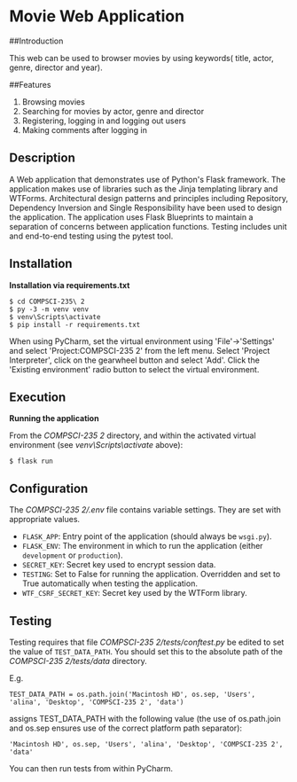 # Movie Web Application
##Introduction

This web can be used to browser movies by using keywords( title, actor, genre, director and year).

##Features

1. Browsing movies
2. Searching for movies by actor, genre and director
3. Registering, logging in and logging out users
4. Making comments after logging in


## Description

A Web application that demonstrates use of Python's Flask framework. The application makes use of libraries such as the Jinja templating library and WTForms. Architectural design patterns and principles including Repository, Dependency Inversion and Single Responsibility have been used to design the application. The application uses Flask Blueprints to maintain a separation of concerns between application functions. Testing includes unit and end-to-end testing using the pytest tool.

## Installation

**Installation via requirements.txt**

```shell
$ cd COMPSCI-235\ 2
$ py -3 -m venv venv
$ venv\Scripts\activate
$ pip install -r requirements.txt
```

When using PyCharm, set the virtual environment using 'File'->'Settings' and select 'Project:COMPSCI-235 2' from the left menu. Select 'Project Interpreter', click on the gearwheel button and select 'Add'. Click the 'Existing environment' radio button to select the virtual environment.

## Execution

**Running the application**

From the *COMPSCI-235 2* directory, and within the activated virtual environment (see *venv\Scripts\activate* above):

````shell
$ flask run
````


## Configuration

The *COMPSCI-235 2/.env* file contains variable settings. They are set with appropriate values.

* `FLASK_APP`: Entry point of the application (should always be `wsgi.py`).
* `FLASK_ENV`: The environment in which to run the application (either `development` or `production`).
* `SECRET_KEY`: Secret key used to encrypt session data.
* `TESTING`: Set to False for running the application. Overridden and set to True automatically when testing the application.
* `WTF_CSRF_SECRET_KEY`: Secret key used by the WTForm library.


## Testing

Testing requires that file *COMPSCI-235 2/tests/conftest.py* be edited to set the value of `TEST_DATA_PATH`. You should set this to the absolute path of the *COMPSCI-235 2/tests/data* directory.

E.g.

`TEST_DATA_PATH = os.path.join('Macintosh HD', os.sep, 'Users', 'alina', 'Desktop', 'COMPSCI-235 2', 'data')`

assigns TEST_DATA_PATH with the following value (the use of os.path.join and os.sep ensures use of the correct platform path separator):

`'Macintosh HD', os.sep, 'Users', 'alina', 'Desktop', 'COMPSCI-235 2', 'data'`

You can then run tests from within PyCharm.
